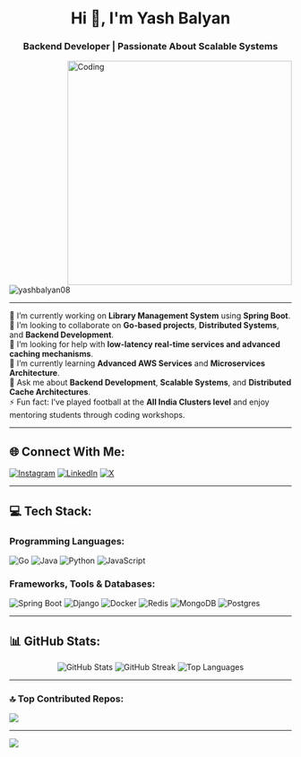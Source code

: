 
<h1 align="center">Hi 👋, I'm Yash Balyan</h1>
<h3 align="center">Backend Developer | Passionate About Scalable Systems</h3>
<img align="right" alt="Coding" width="400" src="https://media.giphy.com/media/f3iwJFOVOwuy7K6FFw/giphy.gif">

<p align="left"> <img src="https://komarev.com/ghpvc/?username=yashbalyan08&label=Profile%20views&color=0e75b6&style=flat" alt="yashbalyan08" /> </p>

---

🔭 I’m currently working on **Library Management System** using **Spring Boot**.  
👯 I’m looking to collaborate on **Go-based projects**, **Distributed Systems**, and **Backend Development**.  
🤝 I’m looking for help with **low-latency real-time services and advanced caching mechanisms**.  
🌱 I’m currently learning **Advanced AWS Services** and **Microservices Architecture**.  
💬 Ask me about **Backend Development**, **Scalable Systems**, and **Distributed Cache Architectures**.  
⚡ Fun fact: I’ve played football at the **All India Clusters level** and enjoy mentoring students through coding workshops.

---

## 🌐 Connect With Me:
[![Instagram](https://img.shields.io/badge/Instagram-%23E4405F.svg?logo=Instagram&logoColor=white)](https://instagram.com/balyanyash_08) 
[![LinkedIn](https://img.shields.io/badge/LinkedIn-%230077B5.svg?logo=linkedin&logoColor=white)](https://linkedin.com/in/yash-balyan) 
[![X](https://img.shields.io/badge/X-black.svg?logo=X&logoColor=white)](https://x.com/YashBalyan8)

---

## 💻 Tech Stack:
### Programming Languages:
![Go](https://img.shields.io/badge/go-%2300ADD8.svg?style=for-the-badge&logo=go&logoColor=white) 
![Java](https://img.shields.io/badge/java-%23ED8B00.svg?style=for-the-badge&logo=openjdk&logoColor=white) 
![Python](https://img.shields.io/badge/python-3670A0?style=for-the-badge&logo=python&logoColor=ffdd54) 
![JavaScript](https://img.shields.io/badge/javascript-%23323330.svg?style=for-the-badge&logo=javascript&logoColor=%23F7DF1E) 

### Frameworks, Tools & Databases:
![Spring Boot](https://img.shields.io/badge/springboot-%236DB33F.svg?style=for-the-badge&logo=springboot&logoColor=white) 
![Django](https://img.shields.io/badge/django-%23092E20.svg?style=for-the-badge&logo=django&logoColor=white) 
![Docker](https://img.shields.io/badge/docker-%230db7ed.svg?style=for-the-badge&logo=docker&logoColor=white) 
![Redis](https://img.shields.io/badge/redis-%23DD0031.svg?style=for-the-badge&logo=redis&logoColor=white) 
![MongoDB](https://img.shields.io/badge/MongoDB-%234ea94b.svg?style=for-the-badge&logo=mongodb&logoColor=white) 
![Postgres](https://img.shields.io/badge/postgres-%23316192.svg?style=for-the-badge&logo=postgresql&logoColor=white) 

---

## 📊 GitHub Stats:
<div align="center">
  <img src="https://github-readme-stats.vercel.app/api?username=yashbalyan08&theme=tokyonight&hide_border=false&include_all_commits=true&count_private=true" alt="GitHub Stats" />
  <img src="https://github-readme-streak-stats.herokuapp.com/?user=yashbalyan08&theme=tokyonight&hide_border=false" alt="GitHub Streak" />
  <img src="https://github-readme-stats.vercel.app/api/top-langs/?username=yashbalyan08&theme=tokyonight&hide_border=false&layout=compact" alt="Top Languages" />
</div>

---

### 🔝 Top Contributed Repos:
![](https://github-contributor-stats.vercel.app/api?username=yashbalyan08&limit=5&theme=tokyonight&combine_all_yearly_contributions=true)

---

[![](https://visitcount.itsvg.in/api?id=yashbalyan08&icon=0&color=6)](https://visitcount.itsvg.in)
